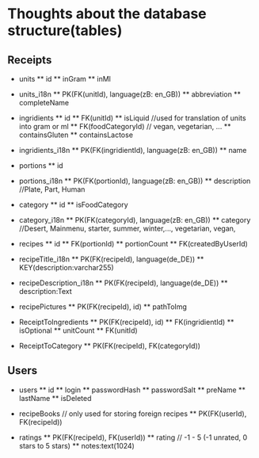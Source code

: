 Thoughts about the database structure(tables)
=============================================

Receipts
--------

* units
** id
** inGram
** inMl
* units_i18n 
** PK(FK(unitId), language(zB: en_GB))
** abbreviation
** completeName

* ingridients
** id
** FK(unitId)
** isLiquid    //used for translation of units into gram or ml
** FK(foodCategoryId) // vegan, vegetarian, ...
** containsGluten
** containsLactose
* ingridients_i18n
** PK(FK(ingridientId), language(zB: en_GB))
** name

* portions
** id
* portions_i18n
** PK(FK(portionId), language(zB: en_GB))
** description  //Plate, Part, Human

* category
** id
** isFoodCategory
* category_i18n
** PK(FK(categoryId), language(zB: en_GB))
** category  //Desert, Mainmenu, starter, summer, winter,..., vegetarian, vegan, 

* recipes
** id
** FK(portionId)
** portionCount
** FK(createdByUserId)

* recipeTitle_i18n
** PK(FK(recipeId), language(de_DE))
** KEY(description:varchar255)

* recipeDescription_i18n
** PK(FK(recipeId), language(de_DE))
** description:Text

* recipePictures
** PK(FK(recipeId), id)
** pathToImg

* ReceiptToIngredients
** PK(FK(recipeId), id)
** FK(ingridientId)
** isOptional
** unitCount
** FK(unitId)

* ReceiptToCategory
** PK(FK(recipeId), FK(categoryId))

Users
-----

* users
** id
** login
** passwordHash
** passwordSalt
** preName
** lastName
** isDeleted

* recipeBooks  // only used for storing foreign recipes
** PK(FK(userId), FK(recipeId))

* ratings
** PK(FK(recipeId), FK(userId))
** rating       // -1 - 5 (-1 unrated, 0 stars to 5 stars)
** notes:text(1024)






